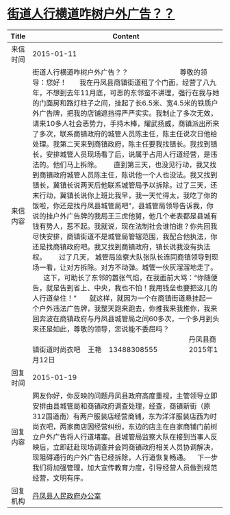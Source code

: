 # <a href="http://www.shangluo.gov.cn/zmhd/ldxxxx.jsp?urltype=leadermail.LeaderMailContentUrl&wbtreeid=1112&leadermailid=2895">街道人行横道咋树户外广告？？</a>
|Title|Content|
|:---:|---|
|来信时间|2015-01-11|
|来信内容|街道人行横道咋树户外广告？？                            尊敬的领导：您好！       我在丹凤县商镇街道租了个门面，经营了八九年，不想到去年11月底，可恶的东邻蛮不讲理，强行在我与她的门面房和路灯柱子之间，挂起了长6.5米、宽4.5米的铁质户外广告牌，把我的店铺遮挡得严严实实。我制止了多次无效，请来10多人社会恶势力，手持木棒，耀武扬威，商镇派出所来了多次，联系商镇政府的城管人员陈主任，陈主任说次日他给处理。我第二天来到商镇政府，陈主任要我找镇长。我找到镇长，安排城管人员现场看了后，说属于占用人行道经营，是违法的。他们马上拆除。       直到第三天，也没见行动，我又找到商镇政府城管人员陈主任，陈说他一个人也没法。我又找到镇长，冀镇长说两天后他联系城管局予以拆除。过了三天，还末行动，冀镇长说你上班比我早，我一天忙得太，我吃了你的饭啦，你还是找丹凤县城管局吧”，县城管局领导告诉我，你说的挂户外广告牌的我局王三虎他舅，他几个老表都是县城有钱有势人，惹不起。我就说，现在法制社会谁怕谁？你先回我尽快安排，商镇街道不是城管局管辖范围，我配合他执法，你还是找商镇政府吧。我又找到商镇政府，镇长说我没有执法权。       过了几天， 城管局监察大队张队长连同商镇领导到现场一看，让对方拆除。对方不动弹。城管一伙灰溜溜地走了。       这下，可助长了东邻的嚣张气焰，在我面前大骂：“你随便告，就是告到省上、中央，我也不怕！我用钱垒也要把这儿的人行道垒住！”       就这样，就因为一个在商镇街道悬挂起一个户外违法广告牌，我整天跑来跑去，你推我来我推你，我来回奔波在商镇政府与丹凤县城管局之间60多次，一个多月到头来还是如此，尊敬的领导，您说能不委屈吗？                                                                                      丹凤县商镇街道时尚衣吧    王艳    13488308555                 2015年1月12日|
|回复时间|2015-01-19|
|回复内容|网友你好，你反映的问题丹凤县政府高度重视，主管领导立即安排由县城管局和商镇政府调查处理，经查，商镇新街（原312国道南）有两户服装店经营商铺，东为洋洋服装店西为时尚衣吧，两家商店因经营纠纷，东边的店主在自家商铺门前树立户外广告将人行道堵塞。县城管局监察大队在接到当事人反映后，立即赶赴现场调查并会同商镇政府相关人员协调解决，现阻碍通行的户外广告已经拆除，人行道恢复畅通。    下一步我们将加强管理，加大宣传教育力度，引导经营人员做到规范经营，文明有序。|
|回复机构|<a href="../../categories/agencies/丹凤县人民政府办公室.md">丹凤县人民政府办公室</a>|
